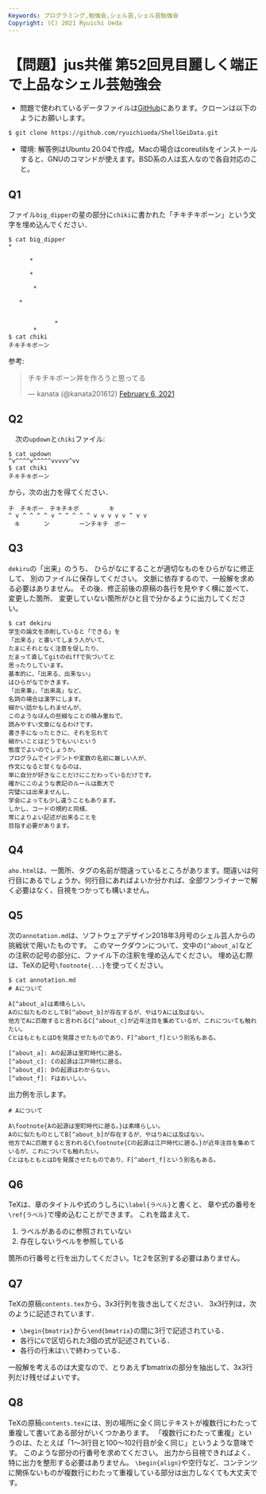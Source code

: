 ```yaml
---
Keywords: プログラミング,勉強会,シェル芸,シェル芸勉強会
Copyright: (C) 2021 Ryuichi Ueda
---
```


# 【問題】jus共催 第52回見目麗しく端正で上品なシェル芸勉強会

* 問題で使われているデータファイルは[GitHub](https://github.com/ryuichiueda/ShellGeiData/tree/master/vol.52)にあります。クローンは以下のようにお願いします。

```bash
$ git clone https://github.com/ryuichiueda/ShellGeiData.git
```

* 環境: 解答例はUbuntu 20.04で作成。Macの場合はcoreutilsをインストールすると、GNUのコマンドが使えます。BSD系の人は玄人なので各自対応のこと。

## Q1

ファイル`big_dipper`の星の部分に`chiki`に書かれた「チキチキボーン」という文字を埋め込んでください．

```
$ cat big_dipper 
*

      *
 
      *

       *

   *


             *
       *
$ cat chiki
チキチキボーン
```

参考: 

<blockquote class="twitter-tweet" data-partner="tweetdeck"><p lang="ja" dir="ltr">チキチキボーン丼を作ろうと思ってる</p>&mdash; kanata (@kanata201612) <a href="https://twitter.com/kanata201612/status/1357844890629992449?ref_src=twsrc%5Etfw">February 6, 2021</a></blockquote>
<script async src="https://platform.twitter.com/widgets.js" charset="utf-8"></script>



## Q2

　次の`updown`と`chiki`ファイル: 

```
$ cat updown 
^v^^^^v^^^^^vvvvv^vv
$ cat chiki 
チキチキボーン
```

から，次の出力を得てください．

```
チ　チキボー　チキチキボ　　　　　キ　　
^ v ^ ^ ^ ^ v ^ ^ ^ ^ ^ v v v v v ^ v v
　キ　　　　ン　　　　　ーンチキチ　ボー
```


## Q3

`dekiru`の「出来」のうち、
ひらがなにすることが適切なものをひらがなに修正して、
別のファイルに保存してください。
文脈に依存するので、一般解を求める必要はありません。
その後、修正前後の原稿の各行を見やすく横に並べて、変更した箇所、
変更していない箇所がひと目で分かるように出力してください。

```
$ cat dekiru
学生の論文を添削していると「できる」を
「出来る」と書いてしまう人がいて、
たまにそれとなく注意を促したり、
だまって直してgitのdiffで気づいてと
思ったりしています。
基本的に、「出来る、出来ない」
はひらがなでかきます。
「出来事」、「出来高」など、
名詞の場合は漢字にします。
細かい話かもしれませんが、
このようなほんの些細なことの積み重ねで、
読みやすい文章になるわけです。
書き手になったときに、それを忘れて
細かいことはどうでもいいという
態度でよいのでしょうか。
プログラムでインデントや変数の名前に厳しい人が、
作文になると甘くなるのは、
単に自分が好きなことだけにこだわっているだけです。
確かにこのような表記のルールは膨大で
完璧には出来ませんし、
学会によっても少し違うこともあります。
しかし、コードの規約と同様、
常によりよい記述が出来ることを
目指す必要があります。
```


## Q4

`aho.html`は、一箇所、タグの名前が間違っているところがあります。間違いは何行目にあるでしょうか。何行目にあればよいか分かれば、全部ワンライナーで解く必要はなく、目視をつかっても構いません。


## Q5

次の`annotation.md`は、ソフトウェアデザイン2018年3月号のシェル芸人からの挑戦状で用いたものです。
このマークダウンについて、文中の`[^about_a]`などの注釈の記号の部分に、ファイル下の注釈を埋め込んでください。
埋め込む際は、TeXの記号`\footnote{...}`を使ってください。

```
$ cat annotation.md
# Aについて

A[^about_a]は素晴らしい。
Aのに似たものとしてB[^about_b]が存在するが、やはりAには及ばない。
他方でAに匹敵すると言われるC[^about_c]が近年注目を集めているが、これについても触れたい。
CとはもともとはDを発展させたものであり、F[^abort_f]という別名もある。

[^about_a]: Aの起源は室町時代に遡る。
[^about_c]: Cの起源は江戸時代に遡る。
[^about_d]: Dの起源はわからない。
[^about_f]: Fはおいしい。
```

出力例を示します。

```
# Aについて

A\footnote{Aの起源は室町時代に遡る。}は素晴らしい。
Aのに似たものとしてB[^about_b]が存在するが、やはりAには及ばない。
他方でAに匹敵すると言われるC\footnote{Cの起源は江戸時代に遡る。}が近年注目を集めているが、これについても触れたい。
CとはもともとはDを発展させたものであり、F[^abort_f]という別名もある。
```


## Q6

TeXは、章のタイトルや式のうしろに`\label{ラベル}`と書くと、
章や式の番号を`\ref{ラベル}`で埋め込むことができます。
これを踏まえて、

1. ラベルがあるのに参照されていない
2. 存在しないラベルを参照している

箇所の行番号と行を出力してください。1と2を区別する必要はありません。


## Q7

TeXの原稿`contents.tex`から，3x3行列を抜き出してください．
3x3行列は，次のように記述されています．

* `\begin{bmatrix}`から`\end{bmatrix}`の間に3行で記述されている．
* 各行に`&`で区切られた3個の式が記述されている．
* 各行の行末は`\\`で終わっている．

一般解を考えるのは大変なので、とりあえずbmatrixの部分を抽出して、3x3行列だけ残せばよいです。


## Q8

TeXの原稿`contents.tex`には、別の場所に全く同じテキストが複数行にわたって重複して書いてある部分がいくつかあります。
「複数行にわたって重複」というのは、たとえば「1〜3行目と100〜102行目が全く同じ」というような意味です。
このような部分の行番号を求めてください。
出力から目視できればよく、特に出力を整形する必要はありません。
`\begin{align}`や空行など、コンテンツに関係ないものが複数行にわたって重複している部分は出力しなくても大丈夫です。


